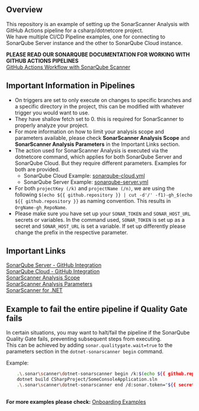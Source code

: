 ## Overview

This repository is an example of setting up the SonarScanner Analysis with GitHub Actions pipeline for a csharp/dotnetcore project.  
We have multiple CI/CD Pipeline examples, one for connecting to SonarQube Server instance and the other to SonarQube Cloud instance.   

__**PLEASE READ OUR SONARQUBE DOCUMENTATION FOR WORKING WITH GITHUB ACTIONS PIPELINES**__  
[GitHub Actions Workflow with SonarQube Scanner](https://docs.sonarsource.com/sonarqube-server/latest/devops-platform-integration/github-integration/adding-analysis-to-github-actions-workflow/)  

## Important Information in Pipelines
- On triggers are set to only execute on changes to specific branches and a specific directory in the project, this can be modified with whatever trigger you would want to use.
- They have shallow fetch set to 0. this is required for SonarScanner to properly analyze your project.  
- For more information on how to limit your analysis scope and parameters available, please check **SonarScanner Analysis Scope** and **SonarScanner Analysis Parameters** in the Important Links section.
- The action used for SonarScanner Analysis is executed via the dotnetcore command, which applies for both SonarQube Server and SonarQube Cloud. But they require different parameters. Examples for both are provided.
    - SonarQube Cloud Example: [sonarqube-cloud.yml](.github/workflows/sonarqube-cloud.yml)  
    - SonarQube Server Example: [sonarqube-server.yml](.github/workflows/sonarqube-server.yml) 
- For both `projectKey (/k)` and `projectName (/n)`, we are using the following `$(echo ${{ github.repository }} | cut -d'/' -f1)-gh_$(echo ${{ github.repository }}` as naming convention. This results in `OrgName-gh_RepoName`.  
- Please make sure you have set up your `SONAR_TOKEN` and `SONAR_HOST_URL` secrets or variables. In the command used, `SONAR_TOKEN` is set up as a secret and `SONAR_HOST_URL` is set a variable. If set up differently please change the prefix in the respective parameter.   

## Important Links
[SonarQube Server - GitHub Integration](https://docs.sonarsource.com/sonarqube-server/latest/devops-platform-integration/github-integration/introduction/)  
[SonarQube Cloud - GitHub Integration](https://docs.sonarsource.com/sonarqube-cloud/getting-started/github/)  
[SonarScanner Analysis Scope](https://docs.sonarsource.com/sonarqube-server/latest/project-administration/analysis-scope/)  
[SonarScanner Analysis Parameters](https://docs.sonarsource.com/sonarqube-server/latest/analyzing-source-code/analysis-parameters/)   
[SonarScanner for .NET](https://docs.sonarsource.com/sonarqube-server/latest/analyzing-source-code/scanners/dotnet/introduction/)  

## Example to fail the entire pipeline if Quality Gate fails
In certain situations, you may want to halt/fail the pipeline if the SonarQube Quality Gate fails, preventing subsequent steps from executing.  
This can be achieved by adding `sonar.qualitygate.wait=true` to the parameters section in the `dotnet-sonarscanner begin` command.  

Example:
``` sh
    .\.sonar\scanner\dotnet-sonarscanner begin /k:$(echo ${{ github.repository }} | cut -d'/' -f1)-gh_$(echo ${{ github.repository }} | cut -d'/' -f2) /n:$(echo ${{ github.repository }} | cut -d'/' -f1)-gh_$(echo ${{ github.repository }} | cut -d'/' -f2) /d:sonar.token="${{ secrets.SONAR_TOKEN }}" /d:sonar.host.url="${{ vars.SONAR_HOST_URL }}" /d:sonar.verbose=true /d:sonar.qualitygate.wait=true
    dotnet build CSharpProject/SomeConsoleApplication.sln
    .\.sonar\scanner\dotnet-sonarscanner end /d:sonar.token="${{ secrets.SONAR_TOKEN }}"
          
```

__**For more examples please check:**__
[Onboarding Examples](https://github.com/sonar-solutions/Onboarding-Examples-List)
